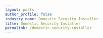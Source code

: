 ```yaml
---
layout: posts 
author_profile: false 
industry_name: Domestic Security Installer
title: Domestic Security Installer
permalink: /domestic-security-installer
---
```

